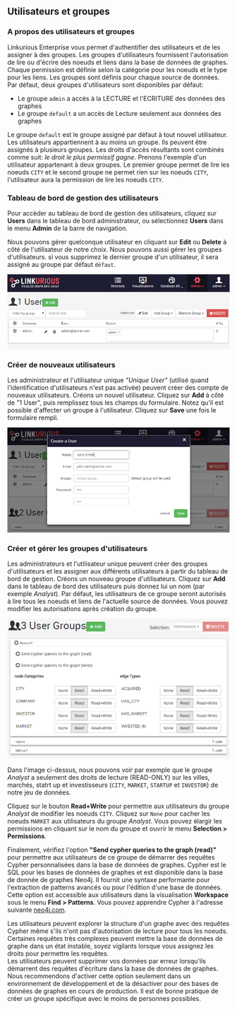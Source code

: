 ## Utilisateurs et groupes

### A propos des utilisateurs et groupes 

Linkurious Enterprise vous permet d'authentifier des utilisateurs et de les assigner à des groupes. Les groupes d'utilisateurs fournissent l'autorisation de lire ou d'écrire des noeuds et liens dans la base de données de graphes. Chaque permission est définie selon la catégorie pour les noeuds et le type pour les liens. Les groupes sont définis pour chaque source de données. Par défaut, deux groupes d'utilisateurs sont disponibles par défaut:

*  Le groupe `admin` a accès à la LECTURE et l'ECRITURE des données des graphes
*  Le groupe  `default` a un accès de Lecture seulement aux données des graphes

Le groupe `default` est le groupe assigné par défaut à tout nouvel utilisateur. 
Les utilisateurs appartiennent à au moins un groupe. Ils peuvent être assignés à plusieurs groupes. Les droits d'accès résultants sont combinés comme suit: *le droit le plus permissif gagne*. Prenons l'exemple d'un utilisateur appartenant à deux groupes. Le premier groupe permet de lire les noeuds `CITY` et le second groupe ne permet rien sur les noeuds `CITY`, l'utilisateur aura la permission de lire les noeuds `CITY`.

### Tableau de bord de gestion des utilisateurs

Pour accèder au tableau de bord de gestion des utilisateurs, cliquez sur **Users** dans le tableau de bord administrateur, ou sélectionnez **Users** dans le menu **Admin** de la barre de navigation. 

Nous pouvons gérer quelconque utilisateur en cliquant sur **Edit** ou **Delete** à côté de l'utilisateur de notre choix. Nous pouvons aussi gérer les groupes d'utilisateurs. si vous supprimez le dernier groupe d'un utilisateur, il sera assigné au groupe par défaut `défaut`. 

![user-management](../../en/administrate/user-management.png)

### Créer de nouveaux utilisateurs

Les administrateur et l'utilisateur unique *"Unique User"* (utilisé quand l'identification d'utilisateurs n'est pas activée) peuvent créer des compte de nouveaux utilisateurs. Créons un nouvel utilisateur. Cliquez sur **Add** à côté de "1 User", puis remplissez tous les champs du formulaire. Notez qu'il est possible d'affecter un groupe à l'utilisateur. Cliquez sur **Save** une fois le formulaire rempli. 

![new-user](../../en/administrate/new-user.png)

### Créer et gérer les groupes d'utilisateurs

Les administrateurs et l'utilisateur unique peuvent créer des groupes d'utilisateurs et les assigner aux différents utilisateurs à partir du tableau de bord de gestion. Créons un nouveau groupe d'utilisateurs. Cliquez sur **Add** dans le tableau de bord des utilisateurs puis donnez lui un nom (par exemple *Analyst*). Par défaut, les utilisateurs de ce groupe seront autorisés à lire tous les noeuds et liens de l'actuelle source de données. Vous pouvez modifier les autorisations après création du groupe.

![group-management](../../en/administrate/group-management.png)

Dans l'image ci-dessus, nous pouvons voir par exemple que le groupe *Analyst* a seulement des droits de lecture (READ-ONLY) sur les villes, marchés, statrt up et investisseurs (`CITY`, `MARKET`, `STARTUP` et `INVESTOR`) de notre jeu de données.

Cliquez sur le bouton **Read+Write** pour permettre aux utilisateurs du groupe  *Analyst* de modifier les noeuds `CITY`. Cliquez sur `None` pour cacher les noeuds `MARKET` aux utilisateurs du groupe *Analyst*. Vous pouvez élargir les permissions en cliquant sur le nom du groupe et ouvrir le menu **Selection > Permissions**.

Finalement, vérifiez l'option **"Send cypher queries to the graph (read)"** pour permettre aux utilisateurs de ce groupe de démarrer des requêtes Cypher personnalisées dans la base de données de graphes. Cypher est le SQL pour les bases de données de graphes et est disponible dans la base de donnée de graphes Neo4j. Il fournit une syntaxe performante pour l'extraction de patterns avancés ou pour l'édition d'une base de données. Cette option est accessible aux utilisateurs dans la visualisation **Workspace** sous le menu **Find > Patterns**. Vous pouvez apprendre Cypher à l'adresse suivante [neo4j.com](http://neo4j.com/developer/cypher-query-language/).

<div class="alert alert-warning">
  Les utilisateurs peuvent explorer la structure d'un graphe avec des requêtes Cypher même s'ils n'ont pas d'autorisation de lecture pour tous les noeuds. Certaines requêtes très complexes peuvent mettre la base de données de graphe dans un état instable, soyez vigilants lorsque vous assignez les droits pour permettre les requêtes. 
</div>

<div class="alert alert-danger">
  Les utilisateurs peuvent supprimer vos données par erreur lorsqu'ils démarrent des requêtes d'écriture dans la base de données de graphes. Nous recommendons d'activer cette option seulement dans un environnement de développement et de la désactiver pour des bases de données de graphes en cours de production. Il est de bonne pratique de créer un groupe spécifique avec le moins de personnes possibles. 
</div>
